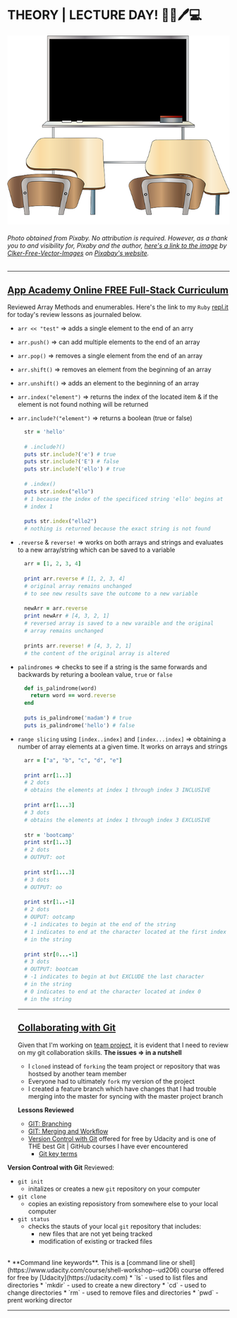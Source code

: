 # THEORY | LECTURE DAY! :school::book::pen::computer:
![Classroom](img/classroom.png) 
###### Photo obtained from Pixaby. No attribution is required. However, as a thank you to and visibility for, Pixaby and the author, [here's a link to the image](https://pixabay.com/vectors/classroom-blackboard-class-learning-42275/) by [Clker-Free-Vector-Images](https://pixabay.com/users/Clker-Free-Vector-Images-3736/) on [Pixabay's website](https://pixabay.com/).
<hr>

## [App Academy Online FREE Full-Stack Curriculum](https://open.appacademy.io)
Reviewed Array Methods and enumerables. Here's the link to my `Ruby` [repl.it](https://repl.it/@bviengineer/StupidOurCommunication) for today's review lessons as journaled below.
* `arr << "test"` => adds a single element to the end of an arry
* `arr.push()` => can add multiple elements to the end of an array
* `arr.pop()` => removes a single element from the end of an array
* `arr.shift()` => removes an element from the beginning of an array
* `arr.unshift()` => adds an element to the beginning of an array
* `arr.index("element")` => returns the index of the located item & if the element is not found nothing will be returned
* `arr.include?("element")` => returns a boolean (true or false)
  ```ruby
    str = 'hello'

    # .include?()
    puts str.include?('e') # true
    puts str.include?('E') # false 
    puts str.include?('ello') # true

    # .index()
    puts str.index("ello") 
    # 1 because the index of the specificed string 'ello' begins at 
    # index 1

    puts str.index("ello2") 
    # nothing is returned because the exact string is not found 
  ```
* `.reverse` & `reverse!` => works on both arrays and strings and evaluates to a new array/string which can be saved to a variable
  ```ruby
    arr = [1, 2, 3, 4]

    print arr.reverse # [1, 2, 3, 4]
    # original array remains unchanged
    # to see new results save the outcome to a new variable
    
    newArr = arr.reverse
    print newArr # [4, 3, 2, 1] 
    # reversed array is saved to a new varaible and the original 
    # array remains unchanged 

    prints arr.reverse! # [4, 3, 2, 1]
    # the content of the original array is altered 
  ```
* `palindromes` => checks to see if a string is the same forwards and backwards by returing a boolean value, `true` or `false`
  ```ruby
    def is_palindrome(word)
      return word == word.reverse    
    end

    puts is_palindrome('madam') # true
    puts is_palindrome('hello') # false
  ```
* `range slicing` using `[index..index]` and `[index...index]` => obtaining a number of array elements at a given time. It works on arrays and strings
  ```ruby
    arr = ["a", "b", "c", "d", "e"]
    
    print arr[1..3] 
    # 2 dots
    # obtains the elements at index 1 through index 3 INCLUSIVE
  
    print arr[1...3]
    # 3 dots
    # obtains the elements at index 1 through index 3 EXCLUSIVE

    str = 'bootcamp'
    print str[1..3]
    # 2 dots
    # OUTPUT: oot
    
    print str[1...3]
    # 3 dots
    # OUTPUT: oo
    
    print str[1..-1]
    # 2 dots
    # OUPUT: ootcamp
    # -1 indicates to begin at the end of the string
    # 1 indicates to end at the character located at the first index 
    # in the string

    print str[0...-1]
    # 3 dots
    # OUTPUT: bootcam
    # -1 indicates to begin at but EXCLUDE the last character 
    # in the string 
    # 0 indicates to end at the character located at index 0 
    # in the string
  ```
  <hr>

  ## [Collaborating with Git]()
  Given that I'm working on [team project](https://github.com/bviengineer/frontend-mentor-huddle-collaboration), it is evident that I need to review on my git collaboration skills. 
  **The issues => in a nutshell**
  * I `cloned` instead of `forking` the team project or repository that was hostsed by another team member
  * Everyone had to ultimately `fork` my version of the project
  * I created a feature branch which have changes that I had trouble merging into the master for syncing with the master project branch
  
  **Lessons Reviewed**
  * [GIT: Branching](https://youtu.be/JTE2Fn_sCZs)
  * [GIT: Merging and Workflow](https://youtu.be/0iuqXh0oojo)
  * [Version Control with Git](https://www.udacity.com/course/ud123) offered for free by Udacity and is one of THE best Git | GitHub courses I have ever encountered
    * [Git key terms](chrome-extension://cbnaodkpfinfiipjblikofhlhlcickei/src/pdfviewer/web/viewer.html?file=https://s3.amazonaws.com/video.udacity-data.com/topher/2017/June/59399479_ud123-git-keyterms/ud123-git-keyterms.pdf) 


**Version Controal with Git**
Reviewed:
* `git init` 
  * initalizes or creates a new `git` repository on your computer
* `git clone` 
  * copies an existing reposistory from somewhere else to your local computer
* `git status` 
  * checks the stauts of your local `git` repository that includes:
    * new files that are not yet being tracked
    * modification of existing or tracked files
<br>
* **Command line keywords**. This is a [command line or shell](https://www.udacity.com/course/shell-workshop--ud206) course offered for free by [Udacity](https://udacity.com)
  * `ls` - used to list files and directories
  * `mkdir` - used to create a new directory
  * `cd` - used to change directories
  * `rm` - used to remove files and directories
  * `pwd` - prent working director
  <hr>
